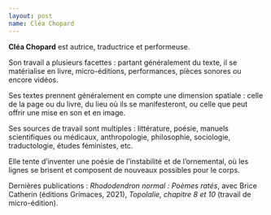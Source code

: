 ```yaml
---
layout: post
name: Cléa Chopard
---
```

**Cléa Chopard** est autrice, traductrice et performeuse. 

Son travail a plusieurs facettes : partant généralement du texte, il se matérialise en livre, micro-éditions, performances, pièces sonores ou encore vidéos. 

Ses textes prennent généralement en compte une dimension spatiale : celle de la page ou du livre, du lieu où ils se manifesteront, ou celle que peut offrir une mise en son et en image. 

Ses sources de travail sont multiples : littérature, poésie, manuels scientifiques ou médicaux, anthropologie, philosophie, sociologie, traductologie, études féministes, etc.

Elle tente d’inventer une poésie de l’instabilité et de l’ornemental, où les lignes se brisent et composent de nouveaux possibles pour le corps.

Dernières publications : *Rhododendron normal : Poèmes ratés*, avec Brice Catherin (éditions Grimaces, 2021), *Topolalie, chapitre 8 et 10* (travail de micro-édition).